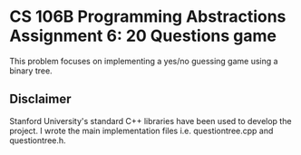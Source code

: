 # CS 106B Programming Abstractions Assignment 6: 20 Questions game
This problem focuses on implementing a yes/no guessing game using a binary tree.

## Disclaimer
Stanford University's standard C++ libraries have been used to develop the project. I wrote the main implementation files i.e. questiontree.cpp
and questiontree.h.
